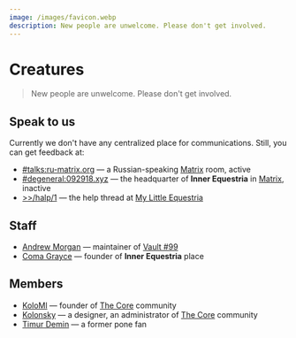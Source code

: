 ```yaml
---
image: /images/favicon.webp
description: New people are unwelcome. Please don't get involved.
---
```


# Creatures

> New people are unwelcome. Please don't get involved.

## Speak to us

Currently we don't have any centralized place for communications. Still, you can
get feedback at:

- [#talks:ru-matrix.org](https://matrix.to/#/#talks:ru-matrix.org) — a Russian-speaking [Matrix](/how/matrix.md) room, active
- [#degeneral:092918.xyz](https://matrix.to/#/#degeneral:092918.xyz) — the headquarter of **Inner Equestria** in [Matrix](/how/matrix.md), inactive
- [>>/halp/1](https://mle.party/halp/res/1.html) — the help thread at [My Little Equestria](/how/lynxchan.md)

## Staff

- [Andrew Morgan](https://amorgan.xyz) — maintainer of [Vault #99](/how/peertube.md)
- [Coma Grayce](/who/commagray.md) — founder of **Inner Equestria** place

## Members

- [KoloMl](http://kolo.gq) — founder of [The Core](https://discordapp.com/invite/cHRkZvZ) community
- [Kolonsky](https://klnsk.ddns.net) — a designer, an administrator of [The Core](https://discordapp.com/invite/cHRkZvZ) community
- [Timur Demin](https://tdem.in) — a former pone fan
